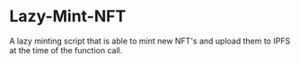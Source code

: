# Lazy-Mint-NFT
A lazy minting script that is able to mint new NFT's and upload them to IPFS at the time of the function call.
